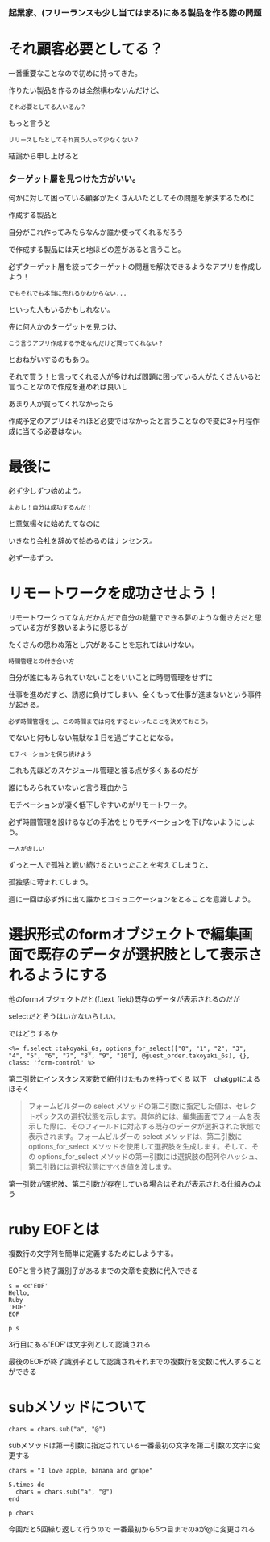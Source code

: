 ### 起業家、(フリーランスも少し当てはまる)にある製品を作る際の問題

# それ顧客必要としてる？

一番重要なことなので初めに持ってきた。

作りたい製品を作るのは全然構わないんだけど、

`それ必要としてる人いるん？`

もっと言うと

`リリースしたとしてそれ買う人って少なくない？`

結論から申し上げると

### ターゲット層を見つけた方がいい。

何かに対して困っている顧客がたくさんいたとしてその問題を解決するために

作成する製品と

自分がこれ作ってみたらなんか誰か使ってくれるだろう

で作成する製品には天と地ほどの差があると言うこと。

必ずターゲット層を絞ってターゲットの問題を解決できるようなアプリを作成しよう！

`でもそれでも本当に売れるかわからない...`

といった人もいるかもしれない。

先に何人かのターゲットを見つけ、

`こう言うアプリ作成する予定なんだけど買ってくれない？`

とおねがいするのもあり。

それで買う！と言ってくれる人が多ければ問題に困っている人がたくさんいると言うことなので作成を進めれば良いし

あまり人が買ってくれなかったら

作成予定のアプリはそれほど必要ではなかったと言うことなので変に3ヶ月程作成に当てる必要はない。

# 最後に

必ず少しずつ始めよう。

`よおし！自分は成功するんだ！`

と意気揚々に始めたてなのに

いきなり会社を辞めて始めるのはナンセンス。

必ず一歩ずつ。



# リモートワークを成功させよう！

リモートワークってなんだかんだで自分の裁量でできる夢のような働き方だと思っている方が多数いるように感じるが

たくさんの思わぬ落とし穴があることを忘れてはいけない。

`時間管理との付き合い方`

自分が誰にもみられていないことをいいことに時間管理をせずに

仕事を進めだすと、誘惑に負けてしまい、全くもって仕事が進まないという事件が起きる。

`必ず時間管理をし、この時間までは何をするといったことを決めておこう。`

でないと何もしない無駄な１日を過ごすことになる。

`モチベーションを保ち続けよう`

これも先ほどのスケジュール管理と被る点が多くあるのだが

誰にもみられていないと言う理由から

モチベーションが凄く低下しやすいのがリモートワーク。

必ず時間管理を設けるなどの手法をとりモチベーションを下げないようにしよう。

`一人が虚しい`

ずっと一人で孤独と戦い続けるといったことを考えてしまうと、

孤独感に苛まれてしまう。

週に一回は必ず外に出て誰かとコミュニケーションをとることを意識しよう。


# 選択形式のformオブジェクトで編集画面で既存のデータが選択肢として表示されるようにする

他のformオブジェクトだと(f.text_field)既存のデータが表示されるのだが

selectだとそうはいかないらしい。

ではどうするか

```
<%= f.select :takoyaki_6s, options_for_select(["0", "1", "2", "3", "4", "5", "6", "7", "8", "9", "10"], @guest_order.takoyaki_6s), {}, class: 'form-control' %>

```

第二引数にインスタンス変数で紐付けたものを持ってくる
以下　chatgptによるほそく

>フォームビルダーの select メソッドの第二引数に指定した値は、セレクトボックスの選択状態を示します。具体的には、編集画面でフォームを表示した際に、そのフィールドに対応する既存のデータが選択された状態で表示されます。フォームビルダーの select メソッドは、第二引数に options_for_select メソッドを使用して選択肢を生成します。そして、その options_for_select メソッドの第一引数には選択肢の配列やハッシュ、第二引数には選択状態にすべき値を渡します。

第一引数が選択肢、第二引数が存在している場合はそれが表示される仕組みのよう

# ruby EOFとは

複数行の文字列を簡単に定義するためにしようする。

EOFと言う終了識別子があるまでの文章を変数に代入できる

```
s = <<'EOF'
Hello,
Ruby
'EOF'
EOF

p s
```

3行目にある'EOF'は文字列として認識される

最後のEOFが終了識別子として認識されそれまでの複数行を変数に代入することができる

# subメソッドについて

```
chars = chars.sub("a", "@")
```

subメソッドは第一引数に指定されている一番最初の文字を第二引数の文字に変更する

```
chars = "I love apple, banana and grape"

5.times do
  chars = chars.sub("a", "@")
end

p chars
```

今回だと5回繰り返して行うので
一番最初から5つ目までのaが@に変更される
